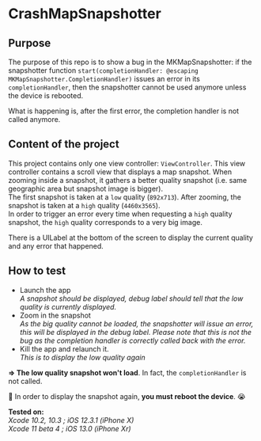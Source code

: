 # CrashMapSnapshotter

## Purpose
The purpose of this repo is to show a bug in the MKMapSnapshotter: if the snapshotter function `start(completionHandler: @escaping MKMapSnapshotter.CompletionHandler)` issues an error in its `completionHandler`, then the snapshotter cannot be used anymore unless the device is rebooted.

What is happening is, after the first error, the completion handler is not called anymore.

## Content of the project
This project contains only one view controller: `ViewController`. This view controller contains a scroll view that displays a map snapshot. When zooming inside a snapshot, it gathers a better quality snapshot (i.e. same geographic area but snapshot image is bigger).<br/>
The first snapshot is taken at a `low` quality (`892x713`). After zooming, the snapshot is taken at a `high` quality (`4460x3565`).<br/>
In order to trigger an error every time when requesting a `high` quality snapshot, the `high` quality corresponds to a very big image.

There is a UILabel at the bottom of the screen to display the current quality and any error that happened.

## How to test

- Launch the app<br/>
  *A snapshot should be displayed, debug label should tell that the low quality is currently displayed.*
- Zoom in the snapshot<br/>
  *As the big quality cannot be loaded, the snapshotter will issue an error, this will be displayed in the debug label. Please note that this is not the bug as the completion handler is correctly called back with the error.*
- Kill the app and relaunch it.<br/>
  *This is to display the low quality again*

**=> The low quality snapshot won't load**. In fact, the `completionHandler` is not called.

🐛 In order to display the snapshot again, **you must reboot the device**. 😭

**Tested on:<br/>**
*Xcode 10.2, 10.3 ; iOS 12.3.1 (iPhone X)<br/>
Xcode 11 beta 4 ; iOS 13.0 (iPhone Xr)*
